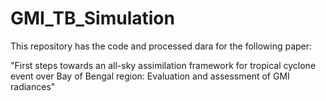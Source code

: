 # GMI_TB_Simulation

This repository has the code and processed dara for the following paper: 

"First steps towards an all-sky assimilation framework for tropical cyclone event over Bay of Bengal region: Evaluation and assessment of GMI radiances"
